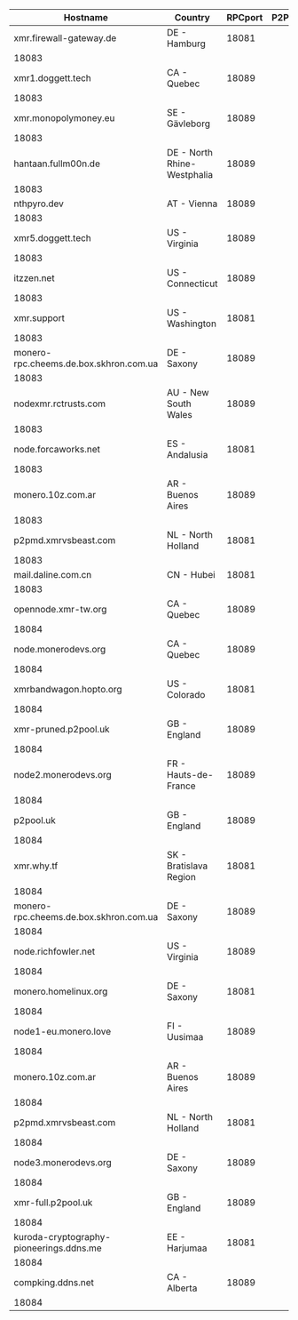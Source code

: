 Hostname | Country | RPCport | P2Pport
--- | --- | --- | ---
xmr.firewall-gateway.de | DE - Hamburg | 18081
 | 18083
xmr1.doggett.tech | CA - Quebec | 18089
 | 18083
xmr.monopolymoney.eu | SE - Gävleborg | 18089
 | 18083
hantaan.fullm00n.de | DE - North Rhine-Westphalia | 18089
 | 18083
nthpyro.dev | AT - Vienna | 18089
 | 18083
xmr5.doggett.tech | US - Virginia | 18089
 | 18083
itzzen.net | US - Connecticut | 18089
 | 18083
xmr.support | US - Washington | 18081
 | 18083
monero-rpc.cheems.de.box.skhron.com.ua | DE - Saxony | 18089
 | 18083
nodexmr.rctrusts.com | AU - New South Wales | 18089
 | 18083
node.forcaworks.net | ES - Andalusia | 18081
 | 18083
monero.10z.com.ar | AR - Buenos Aires | 18089
 | 18083
p2pmd.xmrvsbeast.com | NL - North Holland | 18081
 | 18083
mail.daline.com.cn | CN - Hubei | 18081
 | 18083
opennode.xmr-tw.org | CA - Quebec | 18089
 | 18084
node.monerodevs.org | CA - Quebec | 18089
 | 18084
xmrbandwagon.hopto.org | US - Colorado | 18081
 | 18084
xmr-pruned.p2pool.uk | GB - England | 18089
 | 18084
node2.monerodevs.org | FR - Hauts-de-France | 18089
 | 18084
p2pool.uk | GB - England | 18089
 | 18084
xmr.why.tf | SK - Bratislava Region | 18081
 | 18084
monero-rpc.cheems.de.box.skhron.com.ua | DE - Saxony | 18089
 | 18084
node.richfowler.net | US - Virginia | 18089
 | 18084
monero.homelinux.org | DE - Saxony | 18081
 | 18084
node1-eu.monero.love | FI - Uusimaa | 18089
 | 18084
monero.10z.com.ar | AR - Buenos Aires | 18089
 | 18084
p2pmd.xmrvsbeast.com | NL - North Holland | 18081
 | 18084
node3.monerodevs.org | DE - Saxony | 18089
 | 18084
xmr-full.p2pool.uk | GB - England | 18089
 | 18084
kuroda-cryptography-pioneerings.ddns.me | EE - Harjumaa | 18081
 | 18084
compking.ddns.net | CA - Alberta | 18089
 | 18084
